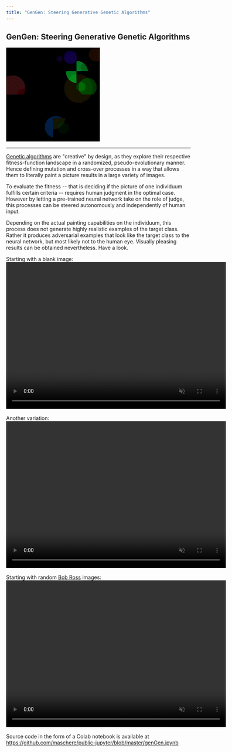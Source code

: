```yaml
---
title: "GenGen: Steering Generative Genetic Algorithms"
---
```

## GenGen: Steering Generative Genetic Algorithms
![gengengif](/imgs/gengen.gif "gengengif")

---

[Genetic algorithms](https://www.youtube.com/watch?v=kHyNqSnzP8Y) are "creative" by design, as they explore their respective fitness-function landscape in a randomized, pseudo-evolutionary manner. Hence defining mutation and cross-over processes in a way that allows them to literally paint a picture results in a large variety of images.

To evaluate the fitness -- that is deciding if the picture of one individuum fulfills certain criteria -- requires human judgment in the optimal case. However by letting a pre-trained neural network take on the role of judge, this processes can be steered autonomously and independently of human input. 

Depending on the actual painting capabilities on the individuum, this process does not generate highly realistic examples of the target class. Rather it produces adversarial examples that look like the target class to the neural network, but most likely not to the human eye. Visually pleasing results can be obtained nevertheless. Have a look.

Starting with a blank image:
<video width="600" height="400" controls autoplay muted loop>
  <source type="video/mp4" src="/videos/genGen1.mp4">
</video>

Another variation:
<video width="600" height="400" controls autoplay muted loop>
  <source type="video/mp4" src="/videos/genGen1.mp4">
</video>

Starting with random [Bob Ross](https://github.com/jwilber/Bob_Ross_Paintings) images:
<video width="600" height="400" controls autoplay muted loop>
  <source type="video/mp4" src="/videos/ross.mp4">
</video>

Source code in the form of a Colab notebook is available at https://github.com/maschere/public-jupyter/blob/master/genGen.ipynb
